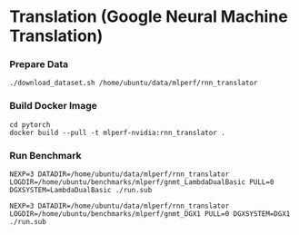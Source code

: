 # Translation (Google Neural Machine Translation)

### Prepare Data

```
./download_dataset.sh /home/ubuntu/data/mlperf/rnn_translator
```

### Build Docker Image

```
cd pytorch
docker build --pull -t mlperf-nvidia:rnn_translator . 
```

### Run Benchmark

```
NEXP=3 DATADIR=/home/ubuntu/data/mlperf/rnn_translator LOGDIR=/home/ubuntu/benchmarks/mlperf/gnmt_LambdaDualBasic PULL=0 DGXSYSTEM=LambdaDualBasic ./run.sub

NEXP=3 DATADIR=/home/ubuntu/data/mlperf/rnn_translator LOGDIR=/home/ubuntu/benchmarks/mlperf/gnmt_DGX1 PULL=0 DGXSYSTEM=DGX1 ./run.sub
```
